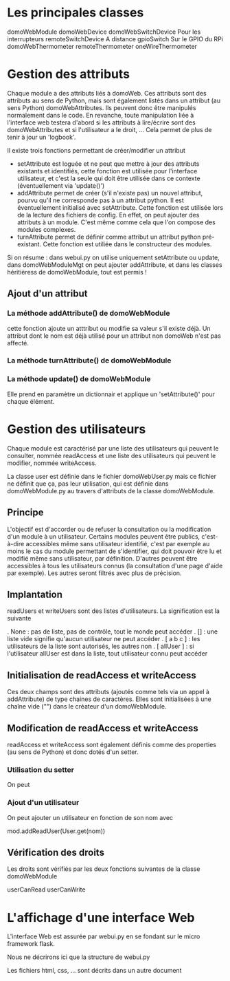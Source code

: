 # Les principales classes

domoWebModule
   domoWebDevice
      domoWebSwitchDevice            Pour les interrupteurs
         remoteSwitchDevice          A distance
	     gpioSwitch                  Sur le GPIO du RPi
      domoWebThermometer
         remoteThermometer
	     oneWireThermometer

# Gestion des attributs

   Chaque module a des attributs liés à domoWeb. Ces attributs sont
des attributs au sens de Python, mais sont également listés dans un
attribut (au sens Python) domoWebAttributes. Ils peuvent donc être
manipulés normalement dans le code. En revanche, toute manipulation
liée à l'interface web testera d'abord si les attributs à lire/écrire
sont des domoWebAttributes et si l'utilisateur a le droit, ... Cela
permet de plus de tenir à jour un 'logbook'.

   Il existe trois fonctions permettant de créer/modifier un attribut

   * setAttribute est loguée et ne peut que mettre à jour des
     attributs existants et identifiés, cette fonction est utilisée
     pour l'interface utilisateur, et c'est la seule qui doit être
     utilisée dans ce contexte (éventuellement via 'update()')
   * addAttribute permet de créer (s'il n'existe pas) un nouvel
	 attribut, pourvu qu'il ne corresponde pas à un attribut python. Il
	 est éventuellement initialisé avec setAttribute. Cette fonction est
	 utilisée lors de la lecture des fichiers de config. En effet, on
	 peut ajouter des attributs à un module. C'est même comme cela que
	 l'on compose des modules complexes.
   * turnAttribute permet de définir comme attribut un attribut
	 python pré-existant. Cette fonction est utiliée dans le
	 constructeur des modules.   

   Si on résume : dans webui.py on utilise uniquement setAttribute ou
update, dans domoWebModuleMgt on peut ajouter addAttribute, et dans
les classes héritièress de domoWebModule, tout est permis !

## Ajout d'un attribut

### La méthode addAttribute() de domoWebModule

   cette fonction ajoute un atttribut ou modifie sa valeur s'il
existe déjà. Un attribut dont le nom est déjà utilisé pour un attribut
non domoWeb n'est pas affecté.

### La méthode turnAttribute() de domoWebModule
   
### La méthode update() de domoWebModule

   Elle prend en paramètre un dictionnair et applique un
'setAttribute()' pour chaque élément.

# Gestion des utilisateurs

   Chaque module est caractérisé par une liste des utilisateurs qui
peuvent le consulter, nommée readAccess et une liste des utilisateurs
qui peuvent le modifier, nommée writeAccess.

   La classe user est définie dans le fichier domoWebUser.py mais ce
fichier ne définit que ça, pas leur utilisation, qui est définie dans
domoWebModule.py au travers d'attributs de la classe domoWebModule.

## Principe

   L'objectif est d'accorder ou de refuser la consultation ou la
   modification d'un module à un utilisateur. Certains modules peuvent
   être publics, c'est-à-dire accessibles même sans utilisateur
   identifié, c'est par exemple au moins le cas du module permettant
   de s'identifier, qui doit pouvoir être lu et modifié même sans
   utilisateur, par définition. D'autres peuvent être accessibles à
   tous les utilisateurs connus (la consultation d'une page d'aide par
   exemple). Les autres seront filtrés avec plus de précision.
   
## Implantation

   readUsers et writeUsers sont des listes d'utilisateurs. La
   signification est la suivante

   . None : pas de liste, pas de contrôle, tout le monde peut accéder 
   . [] : une liste vide signifie qu'aucun utilisateur ne peut accéder
   . [ a b c ] : les utilisateurs de la liste sont autorisés, les
   autres non
   . [ allUser ] : si l'utilisateur allUser est dans la liste, tout
   utilisateur connu peut accéder
   
## Initialisation de readAccess et writeAccess

   Ces deux champs sont des attributs (ajoutés comme tels via un appel
   à addAttribute) de type chaines de caractères. Elles sont
   initialisées à une chaîne vide ("") dans le créateur d'un
   domoWebModule.

## Modification de readAccess et writeAccess

   readAccess et writeAccess sont également définis comme des
   properties (au sens de Python) et donc dotés d'un setter.
   
### Utilisation du setter

   On peut

### Ajout d'un utilisateur

On peut ajouter un utilisateur en fonction de son nom avec

mod.addReadUser(User.get(nom))

## Vérification des droits

   Les droits sont vérifiés par les deux fonctions suivantes de la
   classe domoWebModule

userCanRead
userCanWrite

# L'affichage d'une interface Web

   L'interface Web est assurée par webui.py en se fondant sur le micro
framework flask.

   Nous ne décrirons ici que la structure de webui.py
   
   Les fichiers html, css, ... sont décrits dans un autre document
